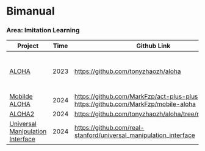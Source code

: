 # Bimanual

### Area: Imitation Learning

| Project                                                      | Time | Github Link                                                  | Env                                                          | Dataset |
| ------------------------------------------------------------ | ---- | ------------------------------------------------------------ | ------------------------------------------------------------ | ------- |
| [ALOHA](https://tonyzhaozh.github.io/aloha/)                 | 2023 | https://github.com/tonyzhaozh/aloha                          | [Transfer Cube and Bimanual Insertion](https://github.com/tonyzhaozh/act) |         |
| [Mobilde ALOHA](https://mobile-aloha.github.io)              | 2024 | https://github.com/MarkFzp/act-plus-plus<br />https://github.com/MarkFzp/mobile-aloha |                                                              |         |
| [ALOHA2](https://aloha-2.github.io/)                         | 2024 | https://github.com/tonyzhaozh/aloha/tree/main/aloha2         | MuJoco                                                       |         |
| [Universal Manipulation Interface](https://umi-gripper.github.io/) | 2024 | https://github.com/real-stanford/universal_manipulation_interface |                                                              |         |

